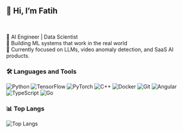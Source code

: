## 👋 Hi, I’m Fatih

<br>

🚀 AI Engineer | Data Scientist 
<br>
🎯 Building ML systems that work in the real world
<br>
🌱 Currently focused on LLMs, video anomaly detection, and SaaS AI products.

### 🛠️ Languages and Tools

![Python](https://img.shields.io/badge/-Python-black?style=flat-square&logo=Python)
![TensorFlow](https://img.shields.io/badge/-TensorFlow-black?style=flat-square&logo=tensorflow)
![PyTorch](https://img.shields.io/badge/-PyTorch-black?style=flat-square&logo=pytorch)
![C++](https://img.shields.io/badge/-C++-black?style=flat-square&logo=c%2b%2b)
![Docker](https://img.shields.io/badge/-Docker-black?style=flat-square&logo=docker)
![Git](https://img.shields.io/badge/-Git-black?style=flat-square&logo=git)
![Angular](https://img.shields.io/badge/-Angular-black?style=flat-square&logo=angular)
![TypeScript](https://img.shields.io/badge/-TypeScript-black?style=flat-square&logo=typescript)
![Go](https://img.shields.io/badge/-Go-00ADD8?style=flat-square&logo=go&logoColor=white)


### 📊 Top Langs
![Top Langs](https://github-readme-stats.vercel.app/api/top-langs/?username=mfatihp&layout=pie&hide=jupyter%20notebook&jinja)
